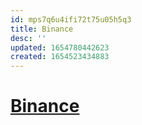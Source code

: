 ```yaml
---
id: mps7q6u4ifi72t75u05h5q3
title: Binance
desc: ''
updated: 1654780442623
created: 1654523434883
---
```

# [Binance](https://www.binance.com/en)
